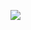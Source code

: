 [![](https://lh5.googleusercontent.com/-87IbABoHknI/TeBGaBfA-UI/AAAAAAAABVM/m7eBwGDpaJ8/s400/1.png)](https://lh5.googleusercontent.com/-87IbABoHknI/TeBGaBfA-UI/AAAAAAAABVM/m7eBwGDpaJ8/s1440/1.png)
